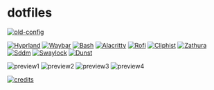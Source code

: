 # dotfiles
[![old-config](https://img.shields.io/badge/old--config-grey?style=for-the-badge "Old config")](https://github.com/sameemul-haque/dotfiles/tree/old)

[![Hyprland](https://img.shields.io/badge/Hyprland-abd6fd?style=for-the-badge "Hyprland - A dynamic tiling Wayland compositor based on wlroots that doesn't sacrifice on its looks")](https://hyprland.org/)
[![Waybar](https://img.shields.io/badge/Waybar-cdd6f4?style=for-the-badge "Waybar - Highly customizable Wayland bar for Sway and Wlroots based compositors")](https://github.com/Alexays/Waybar)
[![Bash](https://img.shields.io/badge/Bash-f2cdcd?style=for-the-badge "Bourne Again SHell")](https://www.gnu.org/software/bash/manual/bash.html)
[![Alacritty](https://img.shields.io/badge/Alacritty-cba6f7?style=for-the-badge "Alacritty - A fast, cross-platform, OpenGL terminal emulator")](https://github.com/alacritty/alacritty)
[![Rofi](https://img.shields.io/badge/Rofi-fab387?style=for-the-badge "Rofi- A window switcher, application launcher and dmenu replacement")](https://github.com/lbonn/rofi)
[![Cliphist](https://img.shields.io/badge/Cliphist-cdd6f4?style=for-the-badge "Cliphist - Wayland clipboard manager")](https://github.com/sentriz/cliphist)
[![Zathura](https://img.shields.io/badge/Zathura-94e2d5?style=for-the-badge "Zathura is a highly customizable and functional document viewer")](https://github.com/pwmt/zathura)
[![Sddm](https://img.shields.io/badge/Sddm-a6e3a1?style=for-the-badge "Simple Desktop Display Manager")](https://github.com/sddm/sddm)
[![Swaylock](https://img.shields.io/badge/Swaylock-f9e2af?style=for-the-badge "Swaylock - Screen locking utility for Wayland compositors")](https://github.com/mortie/swaylock-effects)
[![Dunst](https://img.shields.io/badge/Dunst-fab387?style=for-the-badge "Dunst - Lightweight and customizable notification daemon")](https://github.com/dunst-project/dunst)

<!---[![](https://img.shields.io/badge/?style=for-the-badge "")]()--->



![preview1](https://github.com/sameemul-haque/dotfiles/assets/110324374/0646a09f-286f-4313-bfd6-92862071e844)
![preview2](https://github.com/sameemul-haque/dotfiles/assets/110324374/b2a3c33f-daba-439b-ae5d-016eb72da0d0)
![preview3](https://github.com/sameemul-haque/dotfiles/assets/110324374/4f7f18aa-4337-4f68-871b-42c3986c0379)
![preview4](https://github.com/sameemul-haque/dotfiles/assets/110324374/6614f84c-2bbe-42eb-83b4-a47d263fc9a3)


[![credits](https://img.shields.io/badge/rayh4444n-FF4500?style=for-the-badge&logo=reddit&logoColor=ffffff "Credits to rayh4444n")](https://www.reddit.com/r/unixporn/comments/zos11o/hyprland_mocha/)
